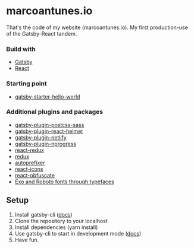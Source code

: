 # marcoantunes.io

That's the code of my website (marcoantunes.io). My first production-use of the Gatsby-React tandem.


### Build with

* [Gatsby](https://github.com/gatsbyjs/gatsby)
* [React](https://github.com/facebook/react)



### Starting point

* [gatsby-starter-hello-world](https://github.com/gatsbyjs/gatsby-starter-hello-world)



### Additional plugins and packages

* [gatsby-plugin-postcss-sass](https://github.com/gatsbyjs/gatsby/tree/master/packages/gatsby-plugin-postcss-sass)
* [gatsby-plugin-react-helmet](https://github.com/gatsbyjs/gatsby/tree/master/packages/gatsby-plugin-react-helmet)
* [gatsby-plugin-netlify](https://github.com/gatsbyjs/gatsby/tree/master/packages/gatsby-plugin-netlify)
* [gatsby-plugin-nprogress](https://github.com/gatsbyjs/gatsby/tree/master/packages/gatsby-plugin-nprogress)
* [react-redux](https://github.com/reactjs/react-redux)
* [redux](https://github.com/reactjs/redux)  
* [autoprefixer](https://github.com/postcss/autoprefixer)
* [react-icons](https://github.com/gorangajic/react-icons)
* [react-obfuscate](https://github.com/coston/react-obfuscate)
* [Exo and Roboto fonts through typefaces](https://github.com/KyleAMathews/typefaces)



## Setup

1. Install gatsby-cli ([docs](https://www.gatsbyjs.org/tutorial/part-one/#install-the-hello-world-starter))
2. Clone the repository to your localhost
3. Install dependencies (yarn install)
4. Use gatsby-cli to start in development mode ([docs](https://www.gatsbyjs.org/docs/))
5. Have fun.


